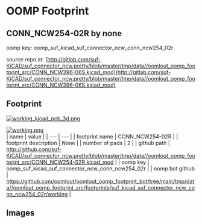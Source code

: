 # OOMP Footprint  
## CONN_NCW254-02R  by none  
  
oomp key: oomp_suf_kicad_suf_connector_ncw_conn_ncw254_02r  
  
source repo at: [http://gitlab.com/suf-KiCAD/suf_connector_ncw.pretty/blob/master/tmp/data//oomlout_oomp_footprint_src/CONN_NCW396-06S.kicad_mod](http://gitlab.com/suf-KiCAD/suf_connector_ncw.pretty/blob/master/tmp/data//oomlout_oomp_footprint_src/CONN_NCW396-06S.kicad_mod)  
## Footprint  
  
[![working_kicad_pcb_3d.png](working_kicad_pcb_3d_600.png)](working_kicad_pcb_3d.png)  
  
[![working.png](working_600.png)](working.png)  
| name | value | 
| --- | --- | 
| footprint name | CONN_NCW254-02R | 
| footprint description | None | 
| number of pads | 2 | 
| github path | http://github.com/suf-KiCAD/suf_connector_ncw.pretty/blob/master/tmp/data//oomlout_oomp_footprint_src/CONN_NCW254-02R.kicad_mod | 
| oomp key | oomp_suf_kicad_suf_connector_ncw_conn_ncw254_02r | 
| oomp bot github | https://github.com/oomlout/oomlout_oomp_footprint_bot/tree/main/tmp/data//oomlout_oomp_footprint_src/footprints/suf_kicad_suf_connector_ncw_conn_ncw254_02r/working | 
## Images  
